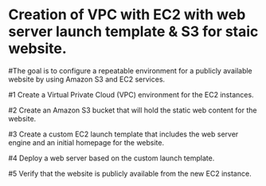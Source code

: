 # Creation of VPC with EC2 with web server launch template & S3 for staic website.
#The goal is to configure a repeatable environment for a publicly available website by using Amazon S3 and EC2 services.

#1   Create a Virtual Private Cloud (VPC) environment for the EC2 instances.

#2   Create an Amazon S3 bucket that will hold the static web content for the website.

#3   Create a custom EC2 launch template that includes the web server engine and an initial homepage for the website.

#4   Deploy a web server based on the custom launch template.

#5   Verify that the website is publicly available from the new EC2 instance.
